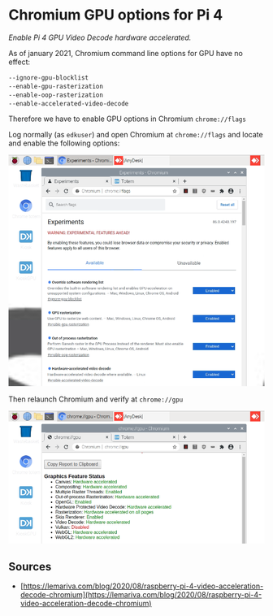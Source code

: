 # Chromium GPU options for Pi 4
*Enable Pi 4 GPU Video Decode hardware accelerated.*

As of january 2021, Chromium command line options for GPU have no effect:


```bash
--ignore-gpu-blocklist
--enable-gpu-rasterization
--enable-oop-rasterization
--enable-accelerated-video-decode
```
 
Therefore we have to enable GPU options in Chromium `chrome://flags`

Log normally (as `edkuser`) and open Chromium at `chrome://flags` and locate and enable the following options:

![](chromium-gpu-flags.png)

Then relaunch Chromium and verify at `chrome://gpu`

![](chromium-gpu-options.png)


## Sources

* [https://lemariva.com/blog/2020/08/raspberry-pi-4-video-acceleration-decode-chromium](https://lemariva.com/blog/2020/08/raspberry-pi-4-video-acceleration-decode-chromium)